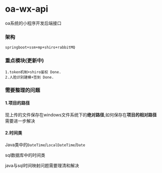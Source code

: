 # oa-wx-api
oa系统的小程序开发后端接口

### 架构

```
springboot+ssm+mp+shiro+rabbitMQ
```

### 重点模块(更新中)

```
1.token机制+shiro鉴权 Done.
2.人脸识别建模+签到 Done.
```

### 需要整理的问题

#### 1.项目的路径

现上传的文件保存在windows文件系统下的**绝对路径**,如何保存在**项目的相对路径**需要进一步解决

#### 2.时间类

Java类中的`DateTime`/`LocalDateTime`/`Date` 

sql数据库中的时间类

java与sql时间映射问题需要理清和解决


